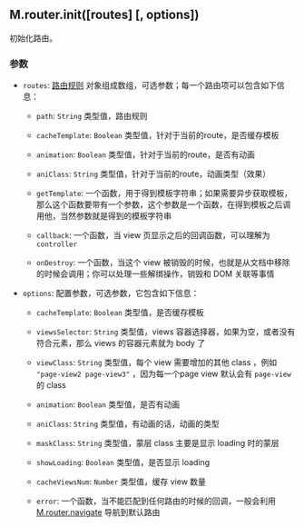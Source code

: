 ## M.router.init([routes] [, options])

初始化路由。

### 参数

* `routes`: [路由规则](/M.router.rules) 对象组成数组，可选参数；每一个路由项可以包含如下信息：

	* `path`: `String` 类型值，路由规则

	* `cacheTemplate`: `Boolean` 类型值，针对于当前的route，是否缓存模板

	* `animation`: `Boolean` 类型值，针对于当前的route，是否有动画

	* `aniClass`: `String` 类型值，针对于当前的route，动画类型（效果）

	* `getTemplate`: 一个函数，用于得到模板字符串；如果需要异步获取模板，那么这个函数要带有一个参数，这个参数是一个函数，在得到模板之后调用他，当然参数就是得到的模板字符串

	* `callback`: 一个函数，当 view 页显示之后的回调函数，可以理解为 `controller`

	* `onDestroy`: 一个函数，当这个 view 被销毁的时候，也就是从文档中移除的时候会调用；你可以处理一些解绑操作，销毁和 DOM 关联等事情

* `options`: 配置参数，可选参数，它包含如下信息：

	* `cacheTemplate`: `Boolean` 类型值，是否缓存模板

	* `viewsSelector`: `String` 类型值，views 容器选择器，如果为空，或者没有符合元素，那么 views 的容器元素就为 body 了

	* `viewClass`: `String` 类型值，每个 view 需要增加的其他 class ，例如 `"page-view2 page-view3"` ，因为每一个page view 默认会有 `page-view` 的 class 

	* `animation`: `Boolean` 类型值，是否有动画

	* `aniClass`: `String` 类型值，有动画的话，动画的类型

	* `maskClass`: `String` 类型值，蒙层 class 主要是显示 loading 时的蒙层

	* `showLoading`: `Boolean` 类型值，是否显示 loading

	* `cacheViewsNum`: `Number` 类型值，缓存 view 数量

	* `error`: 一个函数，当不能匹配到任何路由的时候的回调，一般会利用 [M.router.navigate](/M.router.navigate) 导航到默认路由
